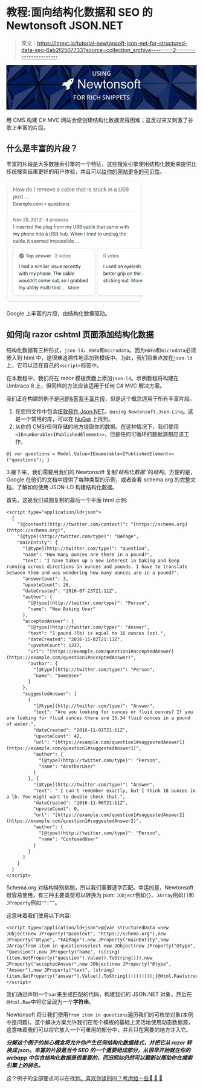 # 教程:面向结构化数据和 SEO 的 Newtonsoft JSON.NET

> 原文：<https://itnext.io/tutorial-newtonsoft-json-net-for-structured-data-seo-6ab2f2507733?source=collection_archive---------2----------------------->

![](img/0a6e4d389c172ee54fe823119663d51b.png)

用 CMS 构建 C# MVC 网站会使创建结构化数据变得困难；这反过来又刺激了谷歌上丰富的片段。

## 什么是丰富的片段？

丰富的片段是大多数搜索引擎的一个特征，这些搜索引擎使用结构化数据来提供比传统搜索结果更好的用户体验，并且可以[给你的网站更多的可见性](https://medium.com/@tristolliday/structured-data-unifying-the-web-for-the-better-2bcdd0df53ca?source=friends_link&sk=fc6fa3ec1e1c652852fe4660368fa72a)。

![](img/6aaf3388891893b3518e7159b8ceee9f.png)

Google 上丰富的片段，由结构化数据驱动。

## 如何向 razor cshtml 页面添加结构化数据

结构化数据有三种形式，`json-ld`、`RDFa`和`microdata`。因为`RDFa`和`microdata`必须嵌入到 html 中，这很难追溯性地添加到模板中。为此，我们将重点放在`json-ld`上，它可以活在自己的`<script>`标签中。

在本教程中，我们将在 razor 模板页面上添加`json-ld`。示例教程将构建在 Umbraco 8 上，但同样的方法应该适用于任何 C# MVC 解决方案。

我们正在构建的例子是[问题&答案丰富片段](https://developers.google.com/search/docs/data-types/qapage)，但是这个概念适用于所有丰富片段。

1.  在您的文件中包含[纽敦软件 Json.NET](https://www.newtonsoft.com/json)。`@using Newtonsoft.Json.Linq`。这是一个常用的库，可以在 [NuGet](https://www.nuget.org/packages/Newtonsoft.Json/) 上找到。
2.  从你的 CMS/任何存储的地方提取你的数据。在这种情况下，我们使用`<IEnumberable<IPublishedElement>>`，但是任何可循环的数据源都应该工作。

```
@{ var questions = Model.Value<IEnumerable<IPublishedElement>>("questions"); }
```

3.接下来，我们需要用我们的 Newtonsoft 复制'*结构化数据'*'的*结构*。方便的是，Google 在他们的文档中提供了每种类型的示例，或者查看 schema.org 的完整文档，了解如何使用 JSON-LD 构建结构化数据。

首先，这是我们试图复制的最后一个平面 html 示例:

```
<script type="application/ld+json">
  {
    "[@context](http://twitter.com/context)": "[https://schema.org](https://schema.org)",
    "[@type](http://twitter.com/type)": "QAPage",
    "mainEntity": {
      "[@type](http://twitter.com/type)": "Question",
      "name": "How many ounces are there in a pound?",
      "text": "I have taken up a new interest in baking and keep running across directions in ounces and pounds. I have to translate between them and was wondering how many ounces are in a pound?",
      "answerCount": 3,
      "upvoteCount": 26,
      "dateCreated": "2016-07-23T21:11Z",
      "author": {
        "[@type](http://twitter.com/type)": "Person",
        "name": "New Baking User"
      },
      "acceptedAnswer": {
        "[@type](http://twitter.com/type)": "Answer",
        "text": "1 pound (lb) is equal to 16 ounces (oz).",
        "dateCreated": "2016-11-02T21:11Z",
        "upvoteCount": 1337,
        "url": "[https://example.com/question1#acceptedAnswer](https://example.com/question1#acceptedAnswer)",
        "author": {
          "[@type](http://twitter.com/type)": "Person",
          "name": "SomeUser"
        }
      },
      "suggestedAnswer": [
        {
          "[@type](http://twitter.com/type)": "Answer",
          "text": "Are you looking for ounces or fluid ounces? If you are looking for fluid ounces there are 15.34 fluid ounces in a pound of water.",
          "dateCreated": "2016-11-02T21:11Z",
          "upvoteCount": 42,
          "url": "[https://example.com/question1#suggestedAnswer1](https://example.com/question1#suggestedAnswer1)",
          "author": {
            "[@type](http://twitter.com/type)": "Person",
            "name": "AnotherUser"
          }
        }, {
          "[@type](http://twitter.com/type)": "Answer",
          "text": " I can't remember exactly, but I think 18 ounces in a lb. You might want to double check that.",
          "dateCreated": "2016-11-06T21:11Z",
          "upvoteCount": 0,
          "url": "[https://example.com/question1#suggestedAnswer2](https://example.com/question1#suggestedAnswer2)",
          "author": {
            "[@type](http://twitter.com/type)": "Person",
            "name": "ConfusedUser"
          }
        }
      ]
    }
  }
</script>
```

Schema.org 对结构特别挑剔，所以我们需要逐字匹配。幸运的是，Newtonsoft 很容易使用，有三种主要类型可以转换为 json: `JObject`例如`{}`、`JArray`例如`[]`和`JProperty`例如`"”:””`。

这意味着我们使用以下内容:

```
<script type="application/ld+json">@{var structuredData =new JObject(new JProperty("@context", "https://schema.org"),new JProperty("@type", "FAQPage"),new JProperty("mainEntity",new JArray(from item in questionsselect new JObject(new JProperty("@type", "Question"),new JProperty("name", (string)(item.GetProperty("question").Value().ToString())),new JProperty("acceptedAnswer",new JObject(new JProperty("@type", "Answer"),new JProperty("text", (string)(item.GetProperty("answer").Value().ToString()))))))));}@Html.Raw(structuredData.ToString())</script>
```

我们通过声明一个`var`来生成匹配的代码，构建我们的 JSON.NET 对象，然后在`@Html.Raw`中将它呈现为一个**字符串**。

Newtonsoft 将让我们使用`from item in questions`遍历我们的可枚举对象(本例中是问题)。这个解决方案允许我们在每个模板的基础上灵活地使用动态数据源，这意味着我们可以将它放入一个可重用的部分中，并且只在需要的地方注入它。

***分解这个例子的核心概念将允许你产生任何结构化数据格式，并把它从 razor 转换成 json。丰富的片段是当今 SEO 的一个重要组成部分，从很早开始就在你的 webapp 中包含结构化数据是很重要的，而旧网站仍然可以翻新以帮助你在搜索引擎上的排名。***

这个例子的全部要点可以在找到[。喜欢你读的吗？考虑给一些👏 👏 👏](https://gist.github.com/tristolliday/220f5f33762bf2492a30a5f1557d4a72)